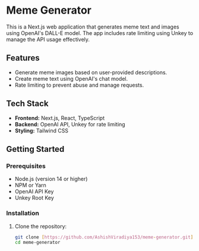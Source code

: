 # Meme Generator

This is a Next.js web application that generates meme text and images using OpenAI's DALL-E model. The app includes rate limiting using Unkey to manage the API usage effectively.

## Features

- Generate meme images based on user-provided descriptions.
- Create meme text using OpenAI's chat model.
- Rate limiting to prevent abuse and manage requests.

## Tech Stack

- **Frontend:** Next.js, React, TypeScript
- **Backend:** OpenAI API, Unkey for rate limiting
- **Styling:** Tailwind CSS

## Getting Started

### Prerequisites

- Node.js (version 14 or higher)
- NPM or Yarn
- OpenAI API Key
- Unkey Root Key

### Installation

1. Clone the repository:

   ```bash
   git clone [https://github.com/AshishViradiya153/meme-generator.git](https://github.com/AshishViradiya153/AI-meme-genereter.git)
   cd meme-generator
   ```
